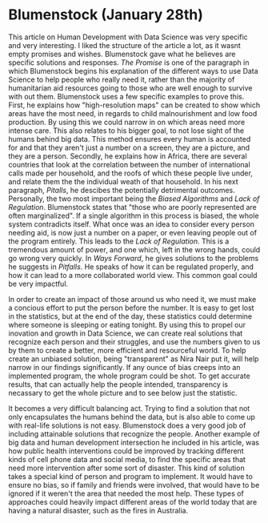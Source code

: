 # Blumenstock (January 28th)

 This article on Human Development with Data Science was very specific and very interesting. I liked the structure of the article a lot, as it wasnt empty promises and wishes. Blumenstock gave what he believes are specific solutions and responses. *The Promise* is one of the paragraph in which Blumenstock begins his explanation of the different ways to use Data Science to help people who really need it, rather than the majority of humanitarian aid resources going to those who are well enough to survive with out them. Blumenstock uses a few specific examples to prove this. First, he explains how "high-resolution maps" can be created to show which areas have the most need, in regards to child malnourishment and low food production. By using this we could narrow in on which areas need more intense care. This also relates to his bigger goal, to not lose sight of the humans behind big data. This method ensures every human is accounted for and that they aren't just a number on a screen, they are a picture, and they are a person. Secondly, he explains how in Africa, there are several countries that look at the correlation between the number of international calls made per household, and the roofs of which these people live under, and relate them the the individual weath of that household. In his next paragraph, *Pitalls*, he descibes the potentially detrimental outcomes. Personally, the two most important being the *Biased Algorithms* and *Lack of Regulation*. Blumenstock states that "those who are poorly represented are often marginalized". If a single algorithm in this process is biased, the whole system contradicts itself. What once was an idea to consider every person needing aid, is now just a number on a paper, or even leaving people out of the program entirely. This leads to the *Lack of Regulation*. This is a tremendous amount of power, and one which, left in the wrong hands, could go wrong very quickly. In *Ways Forward*, he gives solutions to the problems he suggests in *Pitfalls*. He speaks of how it can be regulated properly, and how it can lead to a more collaborated world view. This common goal could be very impactful.

 In order to create an impact of those around us who need it, we must make a concious effort to put the person before the number. It is easy to get lost in the statistics, but at the end of the day, these statistics could determine where someone is sleeping or eating tonight. By using this to propel our inovation and growth in Data Science, we can create real solutions that recognize each person and their struggles, and use the numbers given to us by them to create a better, more efficient and resourceful world. To help create an unbiased solution, being "transparent" as Nira Nair put it, will help narrow in our findings significantly. If any ounce of bias creeps into an implemented program, the whole program could be shot. To get accurate results, that can actually help the people intended, transparency is necassary to get the whole picture and to see below just the statistic. 

 It becomes a very difficult balancing act. Trying to find a solution that not only encapsulates the humans behind the data, but is also able to come up with real-life solutions is not easy. Blumenstock does a very good job of including attainable solutions that recognize the people. Another example of big data and human development intersection he included in his article, was how public health interventions could be improved by tracking different kinds of cell phone data and social media, to find the specific areas that need more intervention after some sort of disaster. This kind of solution takes a special kind of person and program to implement. It would have to ensure no bias, so if family and friends were involved, that would have to be ignored if it weren't the area that needed the most help. These types of approaches could heavily impact different areas of the world today that are having a natural disaster, such as the fires in Australia. 
